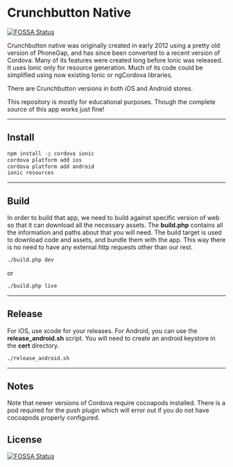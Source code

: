 # Crunchbutton Native
[![FOSSA Status](https://app.fossa.io/api/projects/git%2Bgithub.com%2Fcrunchbutton%2Fcrunchbutton-native.svg?type=shield)](https://app.fossa.io/projects/git%2Bgithub.com%2Fcrunchbutton%2Fcrunchbutton-native?ref=badge_shield)


Crunchbutton native was originally created in early 2012 using a pretty old version of PhoneGap, and has since been converted to a recent version of Cordova. Many of its features were created long before Ionic was released. It uses Ionic only for resource generation. Much of its code could be simplified using now existing Ionic or ngCordova libraries.

There are Crunchbutton versions in both iOS and Android stores.

This repository is mostly for educational purposes. Though the complete source of this app works just fine!

---

## Install

```sh
npm install -g cordova ionic
cordova platform add ios
cordova platform add android
ionic resources
```

---

## Build

In order to build that app, we need to build against specific version of web so that it can download all the necessary assets. The **build.php** contains all the information and paths about that you will need. The build target is used to download code and assets, and bundle them with the app. This way there is no need to have any external http requests other than our rest.

```sh
./build.php dev
```
or
```sh
./build.php live
```

---

## Release
For iOS, use xcode for your releases. For Android, you can use the **release_android.sh** script. You will need to create an android keystore in the **cert** directory.

```sh
./release_android.sh
```

---

## Notes

Note that newer versions of Cordova require cocoapods installed. There is a pod required for the push plugin which will error out if you do not have cocoapods properly configured.

## License
[![FOSSA Status](https://app.fossa.io/api/projects/git%2Bgithub.com%2Fcrunchbutton%2Fcrunchbutton-native.svg?type=large)](https://app.fossa.io/projects/git%2Bgithub.com%2Fcrunchbutton%2Fcrunchbutton-native?ref=badge_large)